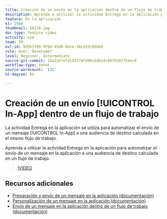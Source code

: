 ```yaml
---
title: Creación de un envío en la aplicación dentro de un flujo de trabajo
description: Aprenda a utilizar la actividad Entrega en la aplicación para automatizar el envío de un mensaje en la aplicación a una audiencia de destino calculada en un flujo de trabajo.
feature: En la aplicación
kt: 2500
thumbnail: 26226.jpg
doc-type: feature video
activity: use
team: TM
exl-id: 9d5b1769-9f04-45d0-bbce-38cd33c65bb0
role: User, Developer
level: Beginner, Intermediate
source-git-commit: 2ba22e7e7d193278fd06cb4b2dc80f650f754ec8
workflow-type: tm+mt
source-wordcount: '131'
ht-degree: 6%

---
```


# Creación de un envío [!UICONTROL In-App] dentro de un flujo de trabajo

La actividad Entrega en la aplicación se utiliza para automatizar el envío de un mensaje [!UICONTROL In-App] a una audiencia de destino calculada en el mismo flujo de trabajo.

Aprenda a utilizar la actividad Entrega en la aplicación para automatizar el envío de un mensaje en la aplicación a una audiencia de destino calculada en un flujo de trabajo.

>[!VIDEO](https://video.tv.adobe.com/v/26226?quality=12)

## Recursos adicionales

* [Preparación y envío de un mensaje en la aplicación (documentación)](https://experienceleague.adobe.com/docs/campaign-standard/using/communication-channels/in-app-messaging/preparing-and-sending-an-in-app-message.html?lang=en)
* [Personalización de un mensaje en la aplicación (documentación)](https://experienceleague.adobe.com/docs/campaign-standard/using/communication-channels/in-app-messaging/customizing-an-in-app-message.html?lang=en)
* [Envío de un mensaje en la aplicación dentro de un flujo de trabajo (documentación)](https://experienceleague.adobe.com/docs/campaign-standard/using/managing-processes-and-data/channel-activities/in-app-delivery.html?lang=en)
